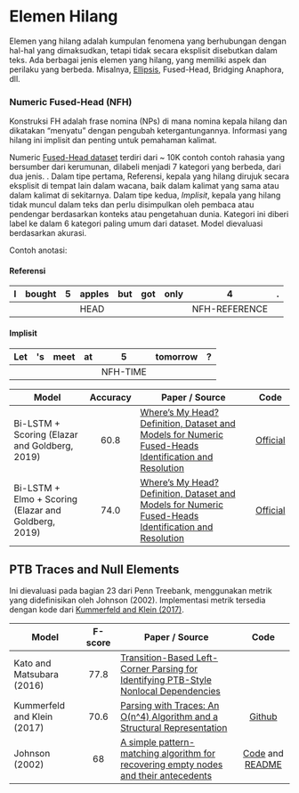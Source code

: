 # Elemen Hilang

Elemen yang hilang adalah kumpulan fenomena yang berhubungan dengan hal-hal yang dimaksudkan, tetapi tidak secara eksplisit disebutkan dalam teks. Ada berbagai jenis elemen yang hilang, yang memiliki aspek dan perilaku yang berbeda. 
Misalnya, [Ellipsis](https://en.wikipedia.org/wiki/Ellipsis_(linguistics)), Fused-Head, Bridging Anaphora, dll.


### Numeric Fused-Head (NFH)
Konstruksi FH adalah frase nomina (NPs) di mana nomina kepala hilang dan dikatakan “menyatu” dengan pengubah ketergantungannya. Informasi yang hilang ini implisit dan penting untuk pemahaman kalimat.

Numeric [Fused-Head dataset](https://github.com/yanaiela/num_fh/tree/master/data/resolution/processed)
terdiri dari ~ 10K contoh contoh rahasia yang bersumber dari kerumunan, dilabeli menjadi 7 kategori yang berbeda, dari dua jenis.
. Dalam tipe pertama, Referensi, kepala yang hilang dirujuk secara eksplisit di tempat lain dalam wacana, baik dalam kalimat yang sama atau dalam kalimat di sekitarnya. Dalam tipe kedua, *Implisit*, kepala yang hilang tidak muncul dalam teks dan perlu disimpulkan oleh pembaca atau pendengar berdasarkan konteks atau pengetahuan dunia. Kategori ini diberi label ke dalam 6 kategori paling umum dari dataset. Model dievaluasi berdasarkan akurasi.


Contoh anotasi:

#### Referensi

| I | bought | 5 | apples | but | got | only | 4 | . |
| --- | --- | --- | --- | --- | --- | --- | --- | --- |
|   |        |   | HEAD   |     |     |      | NFH-REFERENCE | |

#### Implisit

| Let | 's | meet | at | 5 | tomorrow | ? |
| --- | --- | --- | --- | --- | --- | --- |
|     |    |      |    | NFH-TIME |   |   |


| Model           | Accuracy  |  Paper / Source | Code |
| ------------- | :-----:| --- | :-----: |
| Bi-LSTM + Scoring (Elazar and Goldberg, 2019) | 60.8 | [Where’s My Head? Definition, Dataset and Models for Numeric Fused-Heads Identification and Resolution](https://arxiv.org/abs/1905.10886) | [Official](https://github.com/yanaiela/num_fh) |
| Bi-LSTM + Elmo + Scoring (Elazar and Goldberg, 2019) | 74.0 | [Where’s My Head? Definition, Dataset and Models for Numeric Fused-Heads Identification and Resolution](https://arxiv.org/abs/1905.10886) | [Official](https://github.com/yanaiela/num_fh) |

## PTB Traces and Null Elements

Ini dievaluasi pada bagian 23 dari Penn Treebank, menggunakan metrik yang didefinisikan oleh Johnson (2002).
Implementasi metrik tersedia dengan kode dari [Kummerfeld and Klein (2017)](https://github.com/jkkummerfeld/1ec-graph-parser/tree/master/evaluation).

| Model           | F-score  |  Paper / Source | Code |
| ------------- | :-----:| --- | :-----: |
| Kato and Matsubara (2016) | 77.8 | [Transition-Based Left-Corner Parsing for Identifying PTB-Style Nonlocal Dependencies](https://www.aclweb.org/anthology/P16-1088) | 
| Kummerfeld and Klein (2017) | 70.6 | [Parsing with Traces: An O(n^4) Algorithm and a Structural Representation](https://aclweb.org/anthology/papers/Q/Q17/Q17-1031/) | [Github](https://github.com/jkkummerfeld/1ec-graph-parser)
| Johnson (2002) | 68 | [A simple pattern-matching algorithm for recovering empty nodes and their antecedents](https://www.aclweb.org/anthology/P02-1018) | [Code](http://web.science.mq.edu.au/~mjohnson/code/Restorer.tbz) and [README](http://web.science.mq.edu.au/~mjohnson/code/Restorer-README.txt)

